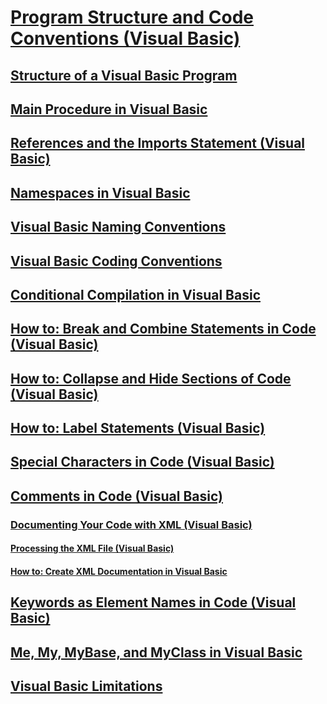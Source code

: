 # [Program Structure and Code Conventions (Visual Basic)](program-structure-and-code-conventions.md)
## [Structure of a Visual Basic Program](structure-of-a-visual-basic-program.md)
## [Main Procedure in Visual Basic](main-procedure.md)
## [References and the Imports Statement (Visual Basic)](references-and-the-imports-statement.md)
## [Namespaces in Visual Basic](namespaces.md)
## [Visual Basic Naming Conventions](naming-conventions.md)
## [Visual Basic Coding Conventions](coding-conventions.md)
## [Conditional Compilation in Visual Basic](conditional-compilation.md)
## [How to: Break and Combine Statements in Code (Visual Basic)](how-to-break-and-combine-statements-in-code.md)
## [How to: Collapse and Hide Sections of Code (Visual Basic)](how-to-collapse-and-hide-sections-of-code.md)
## [How to: Label Statements (Visual Basic)](how-to-label-statements.md)
## [Special Characters in Code (Visual Basic)](special-characters-in-code.md)
## [Comments in Code (Visual Basic)](comments-in-code.md)
### [Documenting Your Code with XML (Visual Basic)](documenting-your-code-with-xml.md)
#### [Processing the XML File (Visual Basic)](processing-the-xml-file.md)
#### [How to: Create XML Documentation in Visual Basic](how-to-create-xml-documentation.md)
## [Keywords as Element Names in Code (Visual Basic)](keywords-as-element-names-in-code.md)
## [Me, My, MyBase, and MyClass in Visual Basic](me-my-mybase-and-myclass.md)
## [Visual Basic Limitations](limitations.md)
